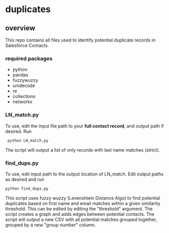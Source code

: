 # duplicates
## overview 
This repo contains all files used to identify potential duplicate records in Salesforce Contacts. 

### required packages 

- python  
- pandas  
- fuzzywuzzy
- unidecode
- re
- collections
- networkx 

### LN_match.py 
To use, edit the input file path to your **full contact record**, and output path if desired.
Run

```  python LN_match.py   ```

The script will output a list of only records with last name matches (strict). 

### find_dups.py

To use, edit input path to the output location of LN_match. Edit output paths as desired and run 

``` python find_dups.py ```

This script uses fuzzy wuzzy (Levenshtein Distance Algo) to find potential duplicates based on first name and email matches within a given similarity threshold. This can be edited by editing the "threshold" argument. 
The script creates a graph and adds edges between potential contacts.
The script will output a new CSV with all potential matches grouped together, grouped by a new "group number" column. 


